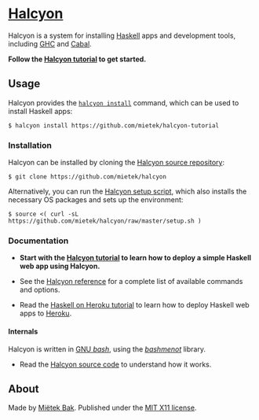 [Halcyon](https://halcyon.sh/)
==============================

Halcyon is a system for installing [Haskell](https://haskell.org/) apps and development tools, including [GHC](https://downloads.haskell.org/~ghc/latest/docs/html/users_guide/) and [Cabal](https://www.haskell.org/cabal/users-guide/).

**Follow the [Halcyon tutorial](https://halcyon.sh/tutorial/) to get started.**


Usage
-----

Halcyon provides the [`halcyon install`](https://halcyon.sh/reference/#halcyon-install) command, which can be used to install Haskell apps:

```
$ halcyon install https://github.com/mietek/halcyon-tutorial
```


### Installation

Halcyon can be installed by cloning the [Halcyon source repository](https://github.com/mietek/halcyon):

```
$ git clone https://github.com/mietek/halcyon
```

Alternatively, you can run the [Halcyon setup script](https://github.com/mietek/halcyon/blob/master/setup.sh), which also installs the necessary OS packages and sets up the environment:

```
$ source <( curl -sL https://github.com/mietek/halcyon/raw/master/setup.sh )
```


### Documentation

- **Start with the [Halcyon tutorial](https://halcyon.sh/tutorial/) to learn how to deploy a simple Haskell web app using Halcyon.**

- See the [Halcyon reference](https://halcyon.sh/reference/) for a complete list of available commands and options.

- Read the [Haskell on Heroku tutorial](https://haskellonheroku.com/tutorial/) to learn how to deploy Haskell web apps to [Heroku](https://heroku.com/).


#### Internals

Halcyon is written in [GNU _bash_](https://gnu.org/software/bash/), using the [_bashmenot_](https://bashmenot.mietek.io/) library.

- Read the [Halcyon source code](https://github.com/mietek/halcyon) to understand how it works.


About
-----

Made by [Miëtek Bak](https://mietek.io/).  Published under the [MIT X11 license](https://halcyon.sh/license/).
